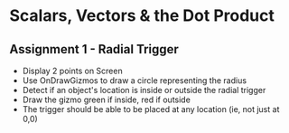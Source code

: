 # Scalars, Vectors & the Dot Product

## Assignment 1 - Radial Trigger

- Display 2 points on Screen
- Use OnDrawGizmos to draw a circle representing the radius 
- Detect if an object's location is inside or outside the radial trigger
- Draw the gizmo green if inside, red if outside
- The trigger should be able to be placed at any location (ie, not just at 0,0) 